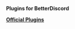 <strong>Plugins for BetterDiscord</strong>

<div></div>

<a href="https://betterdiscord.app/plugins"><strong>Official Plugins</strong></a>
